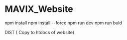 # MAVIX_Website

npm install
npm install --force
npm run dev
npm run buld

DIST ( Copy to htdocs of website)
